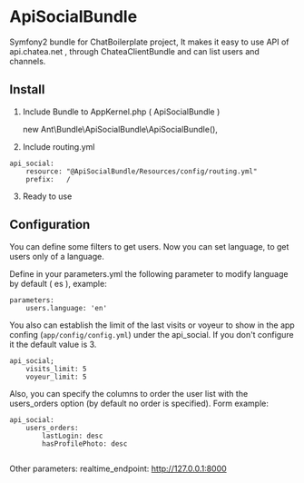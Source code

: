 ApiSocialBundle
==================

Symfony2 bundle for ChatBoilerplate project, It makes it easy to use API of api.chatea.net , through ChateaClientBundle and can list users and channels.

Install
-------

1) Include Bundle to AppKernel.php ( ApiSocialBundle )

    new Ant\Bundle\ApiSocialBundle\ApiSocialBundle(),
    
2) Include routing.yml

```
api_social:
    resource: "@ApiSocialBundle/Resources/config/routing.yml"
    prefix:   /
``` 
    
3) Ready to use

Configuration
-------------

You can define some filters to get users. Now you can set language, to get users only of a language.

Define in your parameters.yml the following parameter to modify language by default ( es ), example:

```
parameters:
    users.language: 'en'

```

You also can establish the limit of the last visits or voyeur to show in the app confing (```app/config/config.yml```) under the api_social. If you don't configure it the default value is 3.

```
api_social;
    visits_limit: 5
    voyeur_limit: 5
```

Also, you can specify the columns to order the user list with the users_orders option (by default no order is specified). Form example:

```
api_social:
    users_orders:
        lastLogin: desc
        hasProfilePhoto: desc    
        
```
Other parameters:
    realtime_endpoint: http://127.0.0.1:8000
